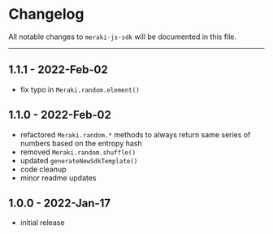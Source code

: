 # Changelog

All notable changes to `meraki-js-sdk` will be documented in this file.

---

## 1.1.1 - 2022-Feb-02

- fix typo in `Meraki.random.element()`

## 1.1.0 - 2022-Feb-02

- refactored `Meraki.random.*` methods to always return same series of numbers based on the entropy hash
- removed `Meraki.random.shuffle()`
- updated `generateNewSdkTemplate()`
- code cleanup
- minor readme updates

## 1.0.0 - 2022-Jan-17

- initial release
